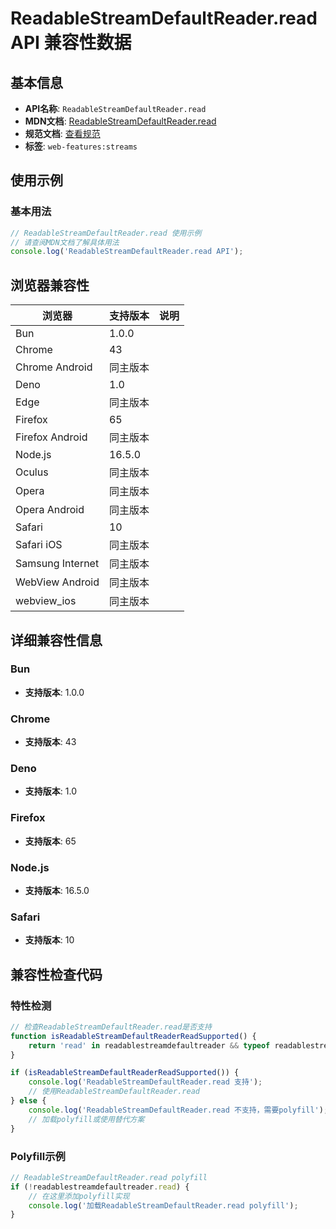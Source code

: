 # ReadableStreamDefaultReader.read API 兼容性数据

## 基本信息

- **API名称**: `ReadableStreamDefaultReader.read`
- **MDN文档**: [ReadableStreamDefaultReader.read](https://developer.mozilla.org/docs/Web/API/ReadableStreamDefaultReader/read)
- **规范文档**: [查看规范](https://streams.spec.whatwg.org/#ref-for-default-reader-read①)
- **标签**: `web-features:streams`

## 使用示例

### 基本用法

```javascript
// ReadableStreamDefaultReader.read 使用示例
// 请查阅MDN文档了解具体用法
console.log('ReadableStreamDefaultReader.read API');
```

## 浏览器兼容性

| 浏览器 | 支持版本 | 说明 |
|--------|----------|------|
| Bun | 1.0.0 |  |
| Chrome | 43 |  |
| Chrome Android | 同主版本 |  |
| Deno | 1.0 |  |
| Edge | 同主版本 |  |
| Firefox | 65 |  |
| Firefox Android | 同主版本 |  |
| Node.js | 16.5.0 |  |
| Oculus | 同主版本 |  |
| Opera | 同主版本 |  |
| Opera Android | 同主版本 |  |
| Safari | 10 |  |
| Safari iOS | 同主版本 |  |
| Samsung Internet | 同主版本 |  |
| WebView Android | 同主版本 |  |
| webview_ios | 同主版本 |  |

## 详细兼容性信息

### Bun

- **支持版本**: 1.0.0

### Chrome

- **支持版本**: 43

### Deno

- **支持版本**: 1.0

### Firefox

- **支持版本**: 65

### Node.js

- **支持版本**: 16.5.0

### Safari

- **支持版本**: 10

## 兼容性检查代码

### 特性检测

```javascript
// 检查ReadableStreamDefaultReader.read是否支持
function isReadableStreamDefaultReaderReadSupported() {
    return 'read' in readablestreamdefaultreader && typeof readablestreamdefaultreader.read === 'function';
}

if (isReadableStreamDefaultReaderReadSupported()) {
    console.log('ReadableStreamDefaultReader.read 支持');
    // 使用ReadableStreamDefaultReader.read
} else {
    console.log('ReadableStreamDefaultReader.read 不支持，需要polyfill');
    // 加载polyfill或使用替代方案
}
```

### Polyfill示例

```javascript
// ReadableStreamDefaultReader.read polyfill
if (!readablestreamdefaultreader.read) {
    // 在这里添加polyfill实现
    console.log('加载ReadableStreamDefaultReader.read polyfill');
}
```

